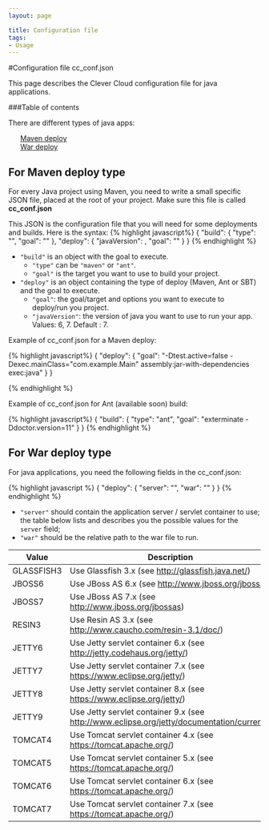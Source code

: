 ```yaml
---
layout: page

title: Configuration file
tags:
- Usage
---
```


#Configuration file cc_conf.json

This page describes the Clever Cloud configuration file for java applications.


###Table of contents

There are different types of java apps:

<ul style="list-style:none">
	<li>
		<a href="#for_maven_deploy_type">
			<div class="unselectable " >Maven deploy<span class="unselectable caret pointer-table-content"></span></div>
		</a>
	</li>
	<li>
		<a href="#for_war_deploy_type">
			<div class="unselectable " >War deploy<span class="unselectable caret pointer-table-content"></span></div>
		</a>
	</li>
</ul>

## For Maven deploy type

For every Java project using Maven, you need to write a small specific JSON
file, placed at the root of your project. Make sure this file is called **cc_conf.json**

This JSON is the configuration file that you will need for some deployments and builds. Here is the syntax:
{% highlight javascript%}
    {
        "build": {
            "type": "<string>",
            "goal": "<string>"
        },
        "deploy": {
            "javaVersion": <integer>,
            "goal": "<string>"
        }
    }
{% endhighlight %}


* ``"build"`` is an object with the goal to execute.
  * ``"type"`` can be ``"maven"`` or ``"ant"``.
  * ``"goal"`` is the target you want to use to build your project.
* ``"deploy"`` is an object containing the type of deploy (Maven, Ant or SBT) and the goal to execute.
  * ``"goal"``: the goal/target and options you want to execute to deploy/run you project.
  * ``"javaVersion"``: the version of java you want to use to run your app. Values: 6, 7. Default : 7.

Example of cc_conf.json for a Maven deploy:

{% highlight javascript%}
    {
      "deploy": {
        "goal": "-Dtest.active=false -Dexec.mainClass=\"com.example.Main\" assembly:jar-with-dependencies exec:java"
      }
    }

{% endhighlight %}

Example of cc_conf.json for Ant (available soon) build:

{% highlight javascript%}
    {
      "build": {
        "type": "ant",
        "goal": "exterminate -Ddoctor.version=11"
      }
    }
{% endhighlight %}

## For War deploy type

For java applications, you need the following fields in the cc_conf.json:

{% highlight javascript %}
    {
       "deploy": {
          "server": "<string>",
          "war": "<string>"
       }
    }
{% endhighlight %}

* ``"server"`` should contain the application server / servlet container to use;
  the table below lists and describes you the possible values for the `server`
  field;
* ``"war"`` should be the relative path to the war file to run.

<table class="table table-bordered table-stripped">
	<thead>
		<tr>
			<th>Value</th>
			<th>Description</th>
		</tr>
	</thead>
	<tbody>
		<tr>
			<td>GLASSFISH3</td>
			<td>Use Glassfish 3.x 
			(see <a href="http://glassfish.java.net/">http://glassfish.java.net/</a>)</td>
		</tr>
		<tr>
			<td>JBOSS6</td>
			<td>Use JBoss AS 6.x 
			(see <a href="http://www.jboss.org/jbossas">http://www.jboss.org/jbossas</a></td>
		</tr>
		<tr>
			<td>JBOSS7</td>
			<td>Use JBoss AS 7.x 
			(see <a href="http://www.jboss.org/jbossas">http://www.jboss.org/jbossas</a>) </td>
		</tr>
		<tr>
			<td>RESIN3</td>
			<td>Use Resin AS 3.x (see <a
			href="http://www.caucho.com/resin-3.1/doc/">http://www.caucho.com/resin-3.1/doc/</a>)</td>
		</tr>
		<tr>
			<td>JETTY6</td>
			<td>Use Jetty servlet container 6.x (see <a
			href="http://jetty.codehaus.org/jetty/">http://jetty.codehaus.org/jetty/</a>)</td>
		</tr>
		<tr>
			<td>JETTY7</td>
			<td>Use Jetty servlet container 7.x (see <a
			href="https://www.eclipse.org/jetty/">https://www.eclipse.org/jetty/</a>)</td>
		</tr>
		<tr>
			<td>JETTY8</td>
			<td>Use Jetty servlet container 8.x (see <a
			href="https://www.eclipse.org/jetty/">https://www.eclipse.org/jetty/</a>)</td>
		</tr>
		<tr>
			<td>JETTY9</td>
			<td>Use Jetty servlet container 9.x (see <a
			href="http://www.eclipse.org/jetty/documentation/current/">http://www.eclipse.org/jetty/documentation/current/</a>)</td>
		</tr>
		<tr>
			<td>TOMCAT4</td>
			<td>Use Tomcat servlet container 4.x (see <a
			href="https://tomcat.apache.org/">https://tomcat.apache.org/</a>)</td>
		</tr>
		<tr>
			<td>TOMCAT5</td>
			<td>Use Tomcat servlet container 5.x (see <a
			href="https://tomcat.apache.org/">https://tomcat.apache.org/</a>)</td>
		</tr>
		<tr>
			<td>TOMCAT6</td>
			<td>Use Tomcat servlet container 6.x (see <a
			href="https://tomcat.apache.org/">https://tomcat.apache.org/</a>)</td>
		</tr>
		<tr>
			<td>TOMCAT7</td>
			<td>Use Tomcat servlet container 7.x (see <a
			href="https://tomcat.apache.org/">https://tomcat.apache.org/</a>)</td>
		</tr>
	</tbody>
</table>

